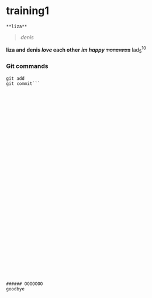 # training1
`**liza**` 
>*denis*      

**liza and denis _love_ each other**
***im happy***
~~тюлениха~~
lad<sub>5</sub><sup>10</sup>
### Git commands
```git status
git add
git commit```






































###### OOOOOOO
goodbye

